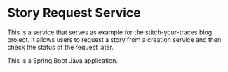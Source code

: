 # Story Request Service

This is a service that serves as example for the stitch-your-traces blog project. It allows users to request
a story from a creation service and then check the status of the request later.

This is a Spring Boot Java application.